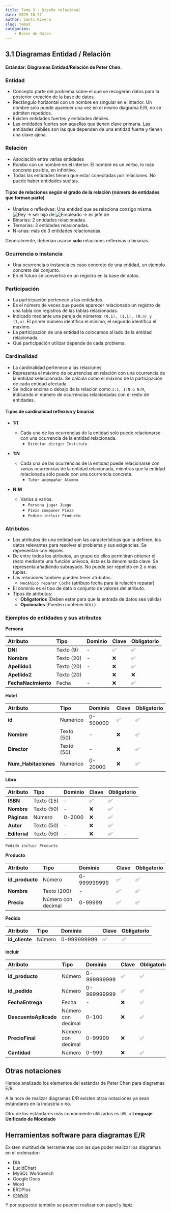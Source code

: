 ```yaml
---
title: Tema 3 - Diseño relacional
date: 2025-10-22
author: Santi Rivera
slug: tema3
categories:
    - Bases de Datos
---
```


## 3.1 Diagramas Entidad / Relación

#### Estándar: Diagramas Entidad/Relación de Peter Chen.

### Entidad

- Concepto parte del problema sobre el que se recogerán datos para la posterior creación de la base de datos.
- Rectángulo horizontal con un nombre en singular en el interior. Un nombre sólo puede aparecer una vez en el mismo diagrama E/R, no se admiten repetidos.
- Existen entidades fuertes y entidades débiles. 
- Las entidades fuertes son aquellas que tienen clave primaria. Las entidades débiles son las que dependen de una entidad fuerte y tienen una clave ajena.

### Relación

- Asociación entre varias entidades
- Rombo con un nombre en el interior. El nombre es un verbo, lo más concreto posible, en infinitivo.
- Todas las entidades tienen que estar conectadas por relaciones. No puede haber entidades sueltas.

#### Tipos de relaciones según el grado de la relación (número de entidades que forman parte)

- Unarias o reflexivas: Una entidad que se relaciona consigo misma.
![Rey -> ser hijo de](/images/tema3/rey.jpg)
![Empleado -> es jefe de](/images/tema3/empleado.jpg)
- Binarias: 2 entidades relacionadas.
- Ternarias: 3 entidades relacionadas.
- N-arias: más de 3 entidades relacionadas.

Generalmente, deberían usarse **solo** relaciones reflexivas o binarias.
    
### Ocurrencia o instancia

- Una ocurrencia o instancia es caso concreto de una entidad, un ejemplo concreto del conjunto.
- En el futuro se convertirá en un registro en la base de datos.

### Participación

- La participación pertenece a las entidades.
- Es el número de veces que puede aparecer relacionado un registro de una tabla con registros de las tablas relacionadas.
- Indicado mediante una pareja de números: `(0,1), (1,1), (0,n) y (1,n)`. El primer número identifica el mínimo, el segundo identifica el máximo. 
- La participación de una entidad la colocamos al lado de la entidad relacionada.
- Qué participación utilizar depende de cada problema.

### Cardinalidad

- La cardinalidad pertenece a las relaciones
- Representa el máximo de ocurrencias en relación con una ocurrencia de la entidad seleccionada. Se calcula como el máximo de la participación de cada entidad afectada.
- Se indica encima o debajo de la relación como `1:1, 1:N o N:M`, indicando el número de ocurrencias relacionadas con el resto de entidades.

#### Tipos de cardinalidad reflexiva y binarias

- **1:1**
    - Cada una de las ocurrencias de la entidad solo puede relacionarse con una ocurrencia de la entidad relacionada.
        - `Director dirigir Instituto`

- **1:N**
    - Cada una de las ocurrencias de la entidad puede relacionarse con varias ocurrencias de la entidad relacionada, mientras que la entidad relacionada sólo puede con una ocurrencia concreta.
        - `Tutor acompañar Alumno`

- **N:M**
    - Varios a varios.
        - `Persona jugar Juego`
        - `Pieza componer Pieza`
        - `Pedido incluir Producto`


### Atributos

- Los atributos de una entidad son las características que la definen, los datos relevantes para resolver el problema y sus exigencias. Se representan con elipses.
- De entre todos los atributos, un grupo de ellos permitirán obtener el resto mediante una función unívoca, ésta es la denominada clave. Se representa añadiendo subrayado. No puede ser repetido en 2 o más tuplas.
- Las relaciones también pueden tener atributos. 
    - `Mecánico reparar Coche` (atributo fecha para la relación reparar)
- El dominio es el tipo de dato o conjunto de valores del atributo.
- Tipos de atributos: 
    - **Obligatorios** (Deben estar para que la entrada de datos sea válida)
    - **Opcionales** (Pueden contener `NULL`)

### Ejemplos de entidades y sus atributos

**Persona**

| Atributo | Tipo | Dominio | Clave | Obligatorio |
| :--- | :--- | :--- | :--- | :--- |
| **DNI** | Texto (9) | - | ✅ | ✅ |
| **Nombre** | Texto (20) | - | ❌ | ✅ |
| **Apellido1** | Texto (20) | - | ❌ | ✅ |
| **Apellido2** | Texto (20) |  | ❌ | ❌ |
| **FechaNacimiento** | Fecha | - | ❌ | ✅ |

**Hotel**

| Atributo | Tipo | Dominio | Clave | Obligatorio |
| :--- | :--- | :--- | :--- | :--- |
| **id** | Numérico | 0-500000 | ✅ | ✅ |
| **Nombre** | Texto (50) | - | ❌ | ✅ |
| **Director** | Texto (50) | - | ❌ | ✅ |
| **Num_Habitaciones** | Numérico | 0-20000 | ❌ | ✅ |

**Libro**

| Atributo | Tipo | Dominio | Clave | Obligatorio |
| :--- | :--- | :--- | :--- | :--- |
| **ISBN** | Texto (15) | - | ✅ | ✅ |
| **Nombre** | Texto (50) | - | ❌ | ✅ |
| **Páginas** | Número | 0-2000 | ❌ | ✅ |
| **Autor** | Texto (50) | - | ❌ | ✅ |
| **Editorial** | Texto (50) | - | ❌ | ✅ |

`Pedido incluir Producto`

**Producto**

| Atributo | Tipo | Dominio | Clave | Obligatorio |
| :--- | :--- | :--- | :--- | :--- |
| **id_producto** | Número | 0-999999999 | ✅ | ✅ |
| **Nombre** | Texto (200) | - | ✅ | ✅ |
| **Precio** | Número con decimal | 0-99999 | ✅ | ✅ |

**Pedido**

| Atributo | Tipo | Dominio | Clave | Obligatorio |
| :--- | :--- | :--- | :--- | :--- |
| **id_cliente** | Número | 0-999999999 | ✅ | ✅ |

**incluir**

| Atributo | Tipo | Dominio | Clave | Obligatorio |
| :--- | :--- | :--- | :--- | :--- |
| **id_producto** | Número | 0-999999999 | ✅ | ✅ |
| **id_pedido** | Número | 0-999999999 | ✅ | ✅ |
| **FechaEntrega** | Fecha | - | ❌ | ✅ |
| **DescuentoAplicado** | Número con decimal | 0-100 | ❌ | ✅ |
| **PrecioFinal** | Número con decimal | 0-99999 | ❌ | ✅ |
| **Cantidad** | Número | 0-999 |  ❌ | ✅ |

## Otras notaciones

Hemos analizado los elementos del estándar de Peter Chen para diagramas E/R.

A la hora de realizar diagramas E/R existen otras notaciones ya sean estándares en la industria o no.

Otro de los estándares más comúnmente utilizados es `UML` o **Lenguaje Unificado de Modelado**


## Herramientas software para diagramas E/R

Existen multitud de herramientas con las que poder realizar los diagramas en el ordenador:

- DIA
- LucidChart
- MySQL Workbench
- Google Docs
- Word
- ERDPlus
- [draw.io](https://draw.io)

Y por supuesto también se pueden realizar con papel y lápiz.